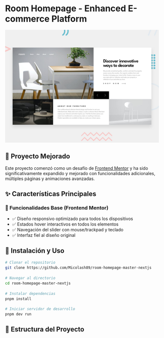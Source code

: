 # Room Homepage - Enhanced E-commerce Platform

![Room Homepage Preview](preview.jpg)

## 🚀 Proyecto Mejorado

Este proyecto comenzó como un desafío de [Frontend Mentor](https://www.frontendmentor.io) y ha sido significativamente expandido y mejorado con funcionalidades adicionales, múltiples páginas y animaciones avanzadas.

## ✨ Características Principales

### 🎯 Funcionalidades Base (Frontend Mentor)
- ✅ Diseño responsivo optimizado para todos los dispositivos
- ✅ Estados hover interactivos en todos los elementos
- ✅ Navegación del slider con mouse/trackpad y teclado
- ✅ Interfaz fiel al diseño original

## 🚀 Instalación y Uso

```bash
# Clonar el repositorio
git clone https://github.com/Micolash89/room-homepage-master-nextjs

# Navegar al directorio
cd room-homepage-master-nextjs

# Instalar dependencias
pnpm install

# Iniciar servidor de desarrollo
pnpm dev run

```

## 📁 Estructura del Proyecto

```


